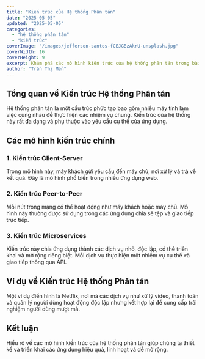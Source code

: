 ```yaml
---
title: "Kiến trúc của Hệ thống Phân tán"
date: "2025-05-05"
updated: "2025-05-05"
categories:
  - "hệ thống phân tán"
  - "kiến trúc"
coverImage: "/images/jefferson-santos-fCEJGBzAkrU-unsplash.jpg"
coverWidth: 16
coverHeight: 9
excerpt: Khám phá các mô hình kiến trúc của hệ thống phân tán trong bài viết này.
author: "Trần Thị Mến"
---
```


## Tổng quan về Kiến trúc Hệ thống Phân tán

Hệ thống phân tán là một cấu trúc phức tạp bao gồm nhiều máy tính làm việc cùng nhau để thực hiện các nhiệm vụ chung. Kiến trúc của hệ thống này rất đa dạng và phụ thuộc vào yêu cầu cụ thể của ứng dụng.

## Các mô hình kiến trúc chính

### 1. Kiến trúc Client-Server

Trong mô hình này, máy khách gửi yêu cầu đến máy chủ, nơi xử lý và trả về kết quả. Đây là mô hình phổ biến trong nhiều ứng dụng web.

### 2. Kiến trúc Peer-to-Peer

Mỗi nút trong mạng có thể hoạt động như máy khách hoặc máy chủ. Mô hình này thường được sử dụng trong các ứng dụng chia sẻ tệp và giao tiếp trực tiếp.

### 3. Kiến trúc Microservices

Kiến trúc này chia ứng dụng thành các dịch vụ nhỏ, độc lập, có thể triển khai và mở rộng riêng biệt. Mỗi dịch vụ thực hiện một nhiệm vụ cụ thể và giao tiếp thông qua API.

## Ví dụ về Kiến trúc Hệ thống Phân tán

Một ví dụ điển hình là Netflix, nơi mà các dịch vụ như xử lý video, thanh toán và quản lý người dùng hoạt động độc lập nhưng kết hợp lại để cung cấp trải nghiệm người dùng mượt mà.

## Kết luận

Hiểu rõ về các mô hình kiến trúc của hệ thống phân tán giúp chúng ta thiết kế và triển khai các ứng dụng hiệu quả, linh hoạt và dễ mở rộng.
